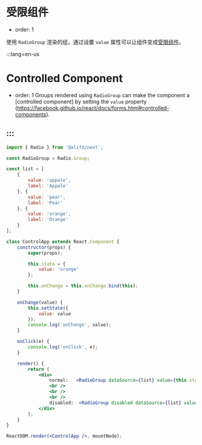 # 受限组件

- order: 1

使用 `RadioGroup` 渲染的组，通过设置 `value` 属性可以让组件变成[受限组件](https://facebook.github.io/react/docs/forms.html#controlled-components)。


:::lang=en-us
# Controlled Component
- order: 1
Groups rendered using `RadioGroup` can make the component a [controlled component] by setting the `value` property (https://facebook.github.io/react/docs/forms.html#controlled-components).

:::
---

````jsx
import { Radio } from '@alifd/next';

const RadioGroup = Radio.Group;

const list = [
    {
        value: 'appale',
        label: 'Appale'
    }, {
        value: 'pear',
        label: 'Pear'
    }, {
        value: 'orange',
        label: 'Orange'
    }
];

class ControlApp extends React.Component {
    constructor(props) {
        super(props);

        this.state = {
            value: 'orange'
        };

        this.onChange = this.onChange.bind(this);
    }

    onChange(value) {
        this.setState({
            value: value
        });
        console.log('onChange', value);
    }

    onClick(e) {
        console.log('onClick', e);
    }

    render() {
        return (
            <div>
                normal:   <RadioGroup dataSource={list} value={this.state.value} onChange={this.onChange} />
                <br />
                <br />
                <br />
                disabled:  <RadioGroup disabled dataSource={list} value={this.state.value} onChange={this.onChange} />
            </div>
        );
    }
}

ReactDOM.render(<ControlApp />, mountNode);
````
